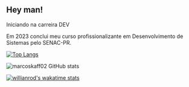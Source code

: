 <h2>  Hey man! </h2>

Iniciando na carreira DEV 

Em 2023 conclui meu curso profissionalizante em Desenvolvimento de Sistemas pelo SENAC-PR.

[![Top Langs](https://github-readme-stats.vercel.app/api/top-langs/?username=marcoskaff02&layout=compact)](https://github.com/marcoskaff02)

![marcoskaff02 GitHub stats](https://github-readme-stats.vercel.app/api?username=marcoskaff02&show_icons=true&theme=radical)

[![willianrod's wakatime stats](https://github-readme-stats.vercel.app/api/wakatime?username=willianrod)](https://github.com/marcoskaff02)
